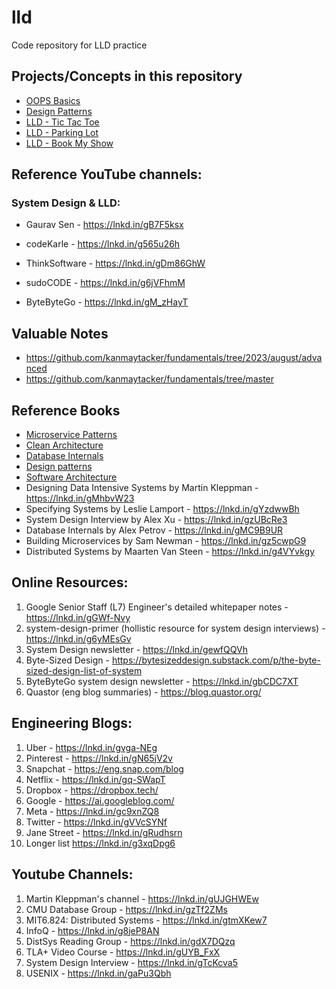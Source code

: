 # lld
Code repository for LLD practice


## Projects/Concepts in this repository

* [OOPS Basics](./src/main/java/basics)
* [Design Patterns](./src/main/java/design/patterns)
* [LLD - Tic Tac Toe](./src/main/java/tictactoe)
* [LLD - Parking Lot](./src/main/java/parkinglot)
* [LLD - Book My Show](./src/main/java/bookmyshow)


## Reference YouTube channels:

### System Design & LLD:

* Gaurav Sen - https://lnkd.in/gB7F5ksx

* codeKarle - https://lnkd.in/g565u26h

* ThinkSoftware - https://lnkd.in/gDm86GhW

* sudoCODE - https://lnkd.in/g6jVFhmM

* ByteByteGo - https://lnkd.in/gM_zHayT



## Valuable Notes

* https://github.com/kanmaytacker/fundamentals/tree/2023/august/advanced
* https://github.com/kanmaytacker/fundamentals/tree/master

## Reference Books

* [Microservice Patterns](https://www.amazon.in/Microservice-Patterns-examples-Chris-Richardson/dp/1617294543)
* [Clean Architecture](https://www.amazon.in/Clean-Architecture-Craftsmans-Software-Structure/dp/0134494164)
* [Database Internals](https://www.amazon.in/Database-Internals-Deep-Distributed-Systems-ebook/dp/B07XW76VHZ)
* [Design patterns](https://www.amazon.in/Head-First-Design-Patterns-Object-Oriented/dp/9385889753/ref=tmm_pap_swatch_0?_encoding=UTF8&qid=1703131766&sr=1-1)
* [Software Architecture](https://www.amazon.in/Software-Architecture-Modern-Tradeoff-Analysis/dp/1492086894)
* Designing Data Intensive Systems by Martin Kleppman - https://lnkd.in/gMhbvW23
* Specifying Systems by Leslie Lamport - https://lnkd.in/gYzdwwBh
* System Design Interview by Alex Xu - https://lnkd.in/gzUBcRe3
* Database Internals by Alex Petrov - https://lnkd.in/gMC9B9UR
* Building Microservices by Sam Newman - https://lnkd.in/gz5cwpG9
* Distributed Systems by Maarten Van Steen - https://lnkd.in/g4VYvkgy

## Online Resources:
1. Google Senior Staff (L7) Engineer's detailed whitepaper notes - https://lnkd.in/gGWf-Nvy
2. system-design-primer (hollistic resource for system design interviews) - https://lnkd.in/g6yMEsGv
3. System Design newsletter - https://lnkd.in/gewfQQVh
4. Byte-Sized Design - https://bytesizeddesign.substack.com/p/the-byte-sized-design-list-of-system
5. ByteByteGo system design newsletter - https://lnkd.in/gbCDC7XT
6. Quastor (eng blog summaries) - https://blog.quastor.org/

## Engineering Blogs:
1. Uber - https://lnkd.in/gvga-NEg
2. Pinterest - https://lnkd.in/gN65jV2v
3. Snapchat - https://eng.snap.com/blog
4. Netflix - https://lnkd.in/gq-SWapT
5. Dropbox - https://dropbox.tech/
6. Google - https://ai.googleblog.com/
7. Meta - https://lnkd.in/gc9xnZQ8
8. Twitter - https://lnkd.in/gVVcSYNf
9. Jane Street - https://lnkd.in/gRudhsrn
10. Longer list https://lnkd.in/g3xqDpg6

## Youtube Channels:
1. Martin Kleppman's channel - https://lnkd.in/gUJGHWEw
2. CMU Database Group - https://lnkd.in/gzTf2ZMs
3. MIT6.824: Distributed Systems - https://lnkd.in/gtmXKew7
4. InfoQ - https://lnkd.in/g8jeP8AN
5. DistSys Reading Group - https://lnkd.in/gdX7DQzq
6. TLA+ Video Course - https://lnkd.in/gUYB_FxX
7. System Design Interview - https://lnkd.in/gTcKcva5
8. USENIX - https://lnkd.in/gaPu3Qbh
